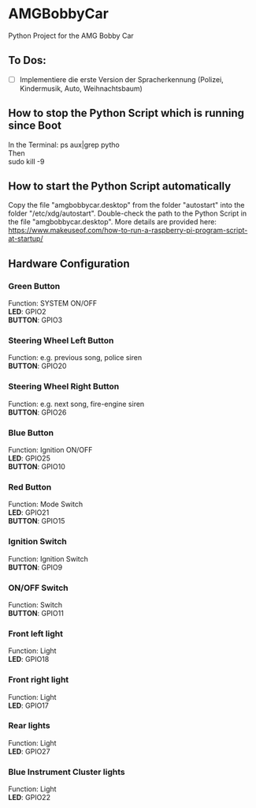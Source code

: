 # AMGBobbyCar
Python Project for the AMG Bobby Car

## To Dos:

- [ ] Implementiere die erste Version der Spracherkennung (Polizei, Kindermusik, Auto, Weihnachtsbaum)


## How to stop the Python Script which is running since Boot
In the Terminal:  ps aux|grep pytho  
Then  
sudo kill -9 <Process ID>

## How to start the Python Script automatically
Copy the file "amgbobbycar.desktop" from the folder "autostart" into the folder "/etc/xdg/autostart".
Double-check the path to the Python Script in the file "amgbobbycar.desktop".
More details are provided here: 
https://www.makeuseof.com/how-to-run-a-raspberry-pi-program-script-at-startup/

## Hardware Configuration

### Green Button  
Function: SYSTEM ON/OFF  
**LED**: GPIO2  
**BUTTON**: GPIO3

### Steering Wheel Left Button
Function: e.g. previous song, police siren    
**BUTTON**: GPIO20

### Steering Wheel Right Button
Function: e.g. next song, fire-engine siren    
**BUTTON**: GPIO26

### Blue Button
Function: Ignition ON/OFF    
**LED**: GPIO25  
**BUTTON**: GPIO10

### Red Button
Function: Mode Switch    
**LED**: GPIO21  
**BUTTON**: GPIO15

### Ignition Switch
Function: Ignition Switch    
**BUTTON**: GPIO9  

### ON/OFF Switch
Function: Switch    
**BUTTON**: GPIO11  

### Front left light
Function: Light    
**LED**: GPIO18  

### Front right light
Function: Light    
**LED**: GPIO17

### Rear lights
Function: Light    
**LED**: GPIO27

### Blue Instrument Cluster lights
Function: Light    
**LED**: GPIO22

